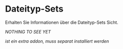 # Dateityp-Sets

Erhalten Sie Informationen über die Dateityp-Sets Sicht.

*NOTHING TO SEE YET*

*ist ein extra addon, muss separat installiert werden*
